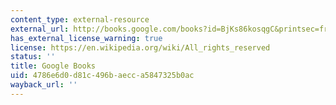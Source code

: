 ```yaml
---
content_type: external-resource
external_url: http://books.google.com/books?id=BjKs86kosqgC&printsec=frontcover
has_external_license_warning: true
license: https://en.wikipedia.org/wiki/All_rights_reserved
status: ''
title: Google Books
uid: 4786e6d0-d81c-496b-aecc-a5847325b0ac
wayback_url: ''
---
```

